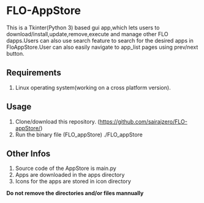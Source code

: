 # FLO-AppStore
This is a Tkinter(Python 3) based gui app,which lets users to download/install,update,remove,execute and manage other FLO dapps.Users can also use search feature to search for the desired apps in FloAppStore.User can also easily navigate to app_list pages using prev/next button.

## Requirements
1. Linux operating system(working on a cross platform version).

## Usage
1. Clone/download this repository. (https://github.com/sairajzero/FLO-appStore/)
2. Run the binary file (FLO_appStore)
		./FLO_appStore

## Other Infos

1. Source code of the AppStore is main.py
2. Apps are downloaded in the apps directory
3. Icons for the apps are stored in icon directory

**Do not remove the directories and/or files mannually**
